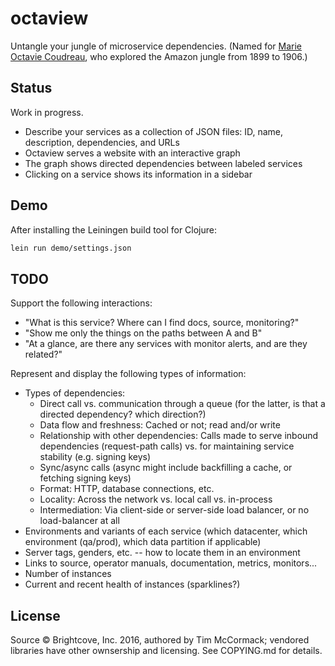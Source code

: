 # octaview

Untangle your jungle of microservice dependencies. (Named for
[Marie Octavie Coudreau][wp-marie], who explored the Amazon jungle
from 1899 to 1906.)

[wp-marie]: https://en.wikipedia.org/wiki/Octavie_Coudreau

## Status

Work in progress.

- Describe your services as a collection of JSON files: ID, name,
  description, dependencies, and URLs
- Octaview serves a website with an interactive graph
- The graph shows directed dependencies between labeled services
- Clicking on a service shows its information in a sidebar

## Demo

After installing the Leiningen build tool for Clojure:

```bash
lein run demo/settings.json
```

## TODO

Support the following interactions:

- "What is this service? Where can I find docs, source, monitoring?"
- "Show me only the things on the paths between A and B"
- "At a glance, are there any services with monitor alerts, and are
  they related?"

Represent and display the following types of information:

- Types of dependencies:
    - Direct call vs. communication through a queue (for the latter,
      is that a directed dependency? which direction?)
    - Data flow and freshness: Cached or not; read and/or write
    - Relationship with other dependencies: Calls made to serve
      inbound dependencies (request-path calls) vs. for maintaining
      service stability (e.g. signing keys)
    - Sync/async calls (async might include backfilling a cache, or
      fetching signing keys)
    - Format: HTTP, database connections, etc.
    - Locality: Across the network vs. local call vs. in-process
    - Intermediation: Via client-side or server-side load balancer, or
      no load-balancer at all
- Environments and variants of each service (which datacenter, which
  environment (qa/prod), which data partition if applicable)
- Server tags, genders, etc. -- how to locate them in an environment
- Links to source, operator manuals, documentation, metrics, monitors...
- Number of instances
- Current and recent health of instances (sparklines?)

## License

Source © Brightcove, Inc. 2016, authored by Tim McCormack; vendored
libraries have other ownsership and licensing. See COPYING.md for
details.
